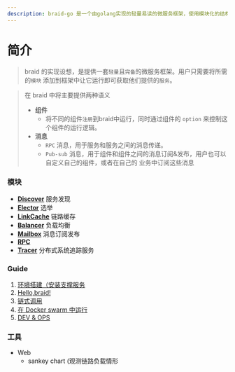 ```yaml
---
description: braid-go 是一个由golang实现的轻量易读的微服务框架，使用模块化的结构编写，以及提供统一的消息模型。
---
```


# 简介

> braid 的实现设想，是提供一套`轻量`且`完备`的微服务框架。用户只需要将所需的`模块` 添加到框架中让它运行即可获取他们提供的`服务`。

> 在 braid 中将主要提供两种语义
>
> * **组件**
>    * 将不同的组件`注册`到braid中运行，同时通过组件的 `option` 来控制这个组件的运行逻辑。
> * **消息**
>    *  `RPC` 消息，用于服务和服务之间的消息传递。
>    *  `Pub-sub` 消息，用于组件和组件之间的消息订阅&发布，用户也可以自定义自己的组件，或者在自己的 业务中订阅这些消息



### 模块
* [**Discover**](../modules/discover.md) 服务发现
* [**Elector**](../modules/elector.md) 选举
* [**LinkCache**](../modules/linkcache.md) 链路缓存
* [**Balancer**](../modules/balancer.md) 负载均衡
* [**Mailbox**](../modules/mailbox.md) 消息订阅发布
* [**RPC**](../modules/rpc.md)
* [**Tracer**](../modules/tracer.md) 分布式系统追踪服务

 
### Guide
1. [环境搭建（安装支撑服务](../guide/环境搭建.md)
2. [Hello,braid!](../guide/hello_braid.md)
3. [链式调用](../guide/链式调用.md)
4. [在 Docker swarm 中运行](../guide/docker-swarm.md)
5. [DEV & OPS](../guide/dev-and-ops.md)


### 工具
* Web
  * sankey chart (观测链路负载情形